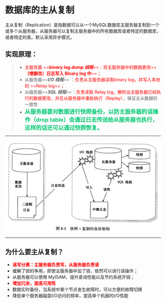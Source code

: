 # 数据库的主从复制

主从复制（Replication）是指数据可以从一个MySQL数据库主服务器复制到一个或多个从服务器，从服务器可以复制主服务器中的所有数据库或者特定的数据库，或者特定的表。默认采用异步模式。

## 实现原理：

> - <font color='red'>主服务器 ==***binary log dump 线程***==：将主服务器中的数据更改==**（增删改）日志写入 Binary log 中**==；</font>
> - 从服务器==***I/O 线程***== ：<font color='red'>负责从主服务器读取binary log，并写入本地的 ==Relay log==；</font>
> - 从服务器==***SQL 线程***==：<font color='red'>负责读取 Relay log，解析出主服务器已经执行的数据更改，并在从服务器中重新执行（Replay）</font>，保证主从数据的一致性
> - <font color='#02C874' size = 4>**从服务器要对数据进行快照备份，以防主服务器的误操作（drop table）会通过日志传送给从服务器也执行，这样的话还可以通过快照恢复。**</font>

------

![image-20200407232224040](../PicSource/image-20200407232224040.png)

------



## 为什么要主从复制？

- <font color='red'>**读写分离：主服务器负责写，从服务器负责读**</font>
- 缓解了锁的争用，即使主服务器中加了锁，依然可以进行读操作；
- 从服务器可以使用 MyISAM，提升查询性能以及节约系统开销；
- <font color='red'>**增加冗余，提高可用性**</font>
- 数据实时备份，当系统中某个节点发生故障时，可以方便的故障切换
- 降低单个服务器磁盘I/O访问的频率，提高单个机器的I/O性能